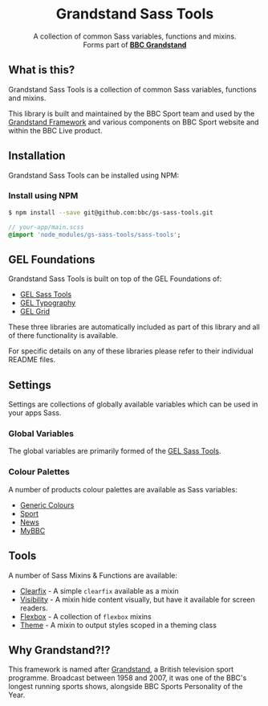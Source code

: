 <h1 align="center">Grandstand Sass Tools</h1>
<p align="center">
    A collection of common Sass variables, functions and mixins.<br />
    Forms part of <a href="http://bbc.github.io/bbc-grandstand" target="_blank"><b>BBC Grandstand</b></a>
</p>

## What is this?

Grandstand Sass Tools is a collection of common Sass variables, functions and mixins.

This library is built and maintained by the BBC Sport team and used by the [Grandstand Framework](http://bbc.github.io/bbc-grandstand/) and various components on BBC Sport website and within the BBC Live product.

## Installation

Grandstand Sass Tools can be installed using NPM:

### Install using NPM

```bash
$ npm install --save git@github.com:bbc/gs-sass-tools.git
```

```sass
// your-app/main.scss
@import 'node_modules/gs-sass-tools/sass-tools';
```

## GEL Foundations

Grandstand Sass Tools is built on top of the GEL Foundations of:

- [GEL Sass Tools](https://github.com/bbc/gel-sass-tools)
- [GEL Typography](https://github.com/bbc/gel-typography)
- [GEL Grid](https://github.com/bbc/gel-grid)

These three libraries are automatically included as part of this library and all of there functionality is available.

For specific details on any of these libraries please refer to their individual README files.

## Settings

Settings are collections of globally available variables which can be used in your apps Sass.

### Global Variables
The global variables are primarily formed of the [GEL Sass Tools](https://github.com/bbc/gel-sass-tools).

### Colour Palettes
A number of products colour palettes are available as Sass variables:

- [Generic Colours](https://github.com/bbc/gs-sass-tools/blob/master/settings/_generic-colours.scss)
- [Sport](https://github.com/bbc/gs-sass-tools/blob/master/settings/_sport-colours.scss)
- [News](https://github.com/bbc/gs-sass-tools/blob/master/settings/_news-colours.scss)
- [MyBBC](https://github.com/bbc/gs-sass-tools/blob/master/settings/_mybbc-colours.scss)

## Tools

A number of Sass Mixins & Functions are available:

- [Clearfix](https://github.com/bbc/gs-sass-tools/blob/master/tools/_clearfix.scss) - A simple `clearfix` available as a mixin
- [Visibility](https://github.com/bbc/gs-sass-tools/blob/master/tools/_visability.scss) - A mixin hide content visually, but have it available for screen readers.
- [Flexbox](https://github.com/bbc/gs-sass-tools/blob/master/tools/_flexbox.scss) - A collection of `flexbox` mixins
- [Theme](https://github.com/bbc/gs-sass-tools/blob/master/tools/_theme.scss) - A mixin to output styles scoped in a theming class

## Why Grandstand?!?

This framework is named after [Grandstand](https://www.youtube.com/watch?v=HLHMxFGqhIs), a British television sport programme. Broadcast between 1958 and 2007, it was one of the BBC's longest running sports shows, alongside BBC Sports Personality of the Year.
